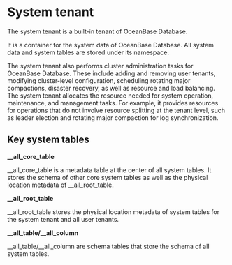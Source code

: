 System tenant
=============

The system tenant is a built-in tenant of OceanBase Database.

It is a container for the system data of OceanBase Database. All system data and system tables are stored under its namespace.

The system tenant also performs cluster administration tasks for OceanBase Database. These include adding and removing user tenants, modifying cluster-level configuration, scheduling rotating major compactions, disaster recovery, as well as resource and load balancing. The system tenant allocates the resource needed for system operation, maintenance, and management tasks. For example, it provides resources for operations that do not involve resource splitting at the tenant level, such as leader election and rotating major compaction for log synchronization.

Key system tables 
--------------------------

**__all_core_table**

__all_core_table is a metadata table at the center of all system tables. It stores the schema of other core system tables as well as the physical location metadata of __all_root_table.

**__all_root_table**

__all_root_table stores the physical location metadata of system tables for the system tenant and all user tenants.

**__all_table/__all_column**

__all_table/__all_column are schema tables that store the schema of all system tables.

